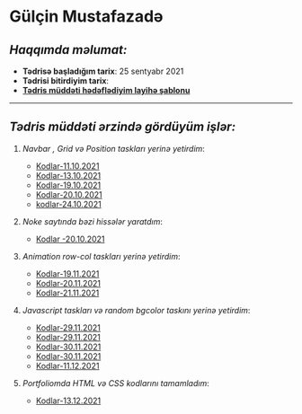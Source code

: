 # Gülçin Mustafazadə
## _Haqqımda məlumat:_
 * **Tədrisə başladığım tarix**:  25 sentyabr 2021
 * **Tədrisi bitirdiyim tarix**:
 * **[Tədris müddəti hədəflədiyim layihə şablonu](https://technext.github.io/moonlight/)**

 ---

 ## _Tədris müddəti ərzində gördüyüm işlər:_
  
1. _Navbar , Grid və Position taskları yerinə yetirdim_:
   
   
     * [Kodlar-11.10.2021](https://github.com/GulcinMustafazada/PragmatechFoundationProject/tree/master/Works/Navbar-task) 
     * [Kodlar-13.10.2021](https://github.com/GulcinMustafazada/PragmatechFoundationProject/tree/master/Works/NewTask) 
     * [Kodlar-19.10.2021](https://github.com/GulcinMustafazada/PragmatechFoundationProject/tree/master/Works/Position-task) 
     * [Kodlar-20.10.2021](https://github.com/GulcinMustafazada/PragmatechFoundationProject/tree/master/Works/Website-task) 
     * [kodlar-24.10.2021](https://github.com/GulcinMustafazada/PragmatechFoundationProject/tree/master/Works/Grid-task) 
     
2. _Noke saytında bəzi hissələr yaratdım_:
   
   
    * [Kodlar -20.10.2021](https://github.com/GulcinMustafazada/PragmatechFoundationProject/tree/master/Works/Noke)

3. _Animation row-col taskları yerinə yetirdim_:
   
    
     * [Kodlar-19.11.2021](https://github.com/GulcinMustafazada/PragmatechFoundationProject/tree/master/Works/animation-task)  
     * [Kodlar-20.11.2021](https://github.com/GulcinMustafazada/PragmatechFoundationProject/tree/master/Works/row-col%20task) 
     * [Kodlar-21.11.2021](https://github.com/GulcinMustafazada/PragmatechFoundationProject/tree/master/Works/Col-task) 



4. _Javascript taskları və random bgcolor taskını yerinə yetirdim_:
     
   
   * [Kodlar-29.11.2021](https://github.com/GulcinMustafazada/PragmatechFoundationProject/tree/master/Works/Javascript-task1) 
   * [Kodlar-29.11.2021](https://github.com/GulcinMustafazada/PragmatechFoundationProject/tree/master/Works/Javascript-task2) 
   * [Kodlar-30.11.2021](https://github.com/GulcinMustafazada/PragmatechFoundationProject/tree/master/Works/Javascript-task3) 
   * [Kodlar-30.11.2021](https://github.com/GulcinMustafazada/PragmatechFoundationProject/tree/master/Works/Javascript-task4) 
   * [Kodlar-11.12.2021](https://github.com/GulcinMustafazada/PragmatechFoundationProject/tree/master/Works/Javascript-BgColor) 

5. _Portfoliomda HTML və CSS kodlarını tamamladım_:
   
   
     * [Kodlar-13.12.2021](https://github.com/GulcinMustafazada/PragmatechFoundationProject/tree/master/ProjectFrontEnd/Portfolio) 

